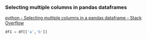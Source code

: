 ###  Selecting multiple columns in pandas dataframes


[python - Selecting multiple columns in a pandas dataframe - Stack Overflow](https://stackoverflow.com/questions/11285613/selecting-multiple-columns-in-a-pandas-dataframe)


 

```python
df1 = df[['a','b']]

```
